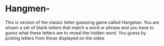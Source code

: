 # Hangmen-
This is version of the classic letter guessing game called Hangman. You are shown a set of blank letters that match a word or phrase and you have to guess what these letters are to reveal the hidden word. You guess by picking letters from those displayed on the sides.
